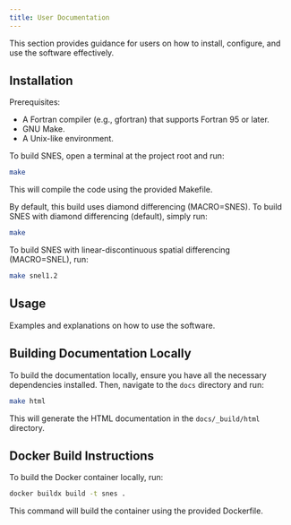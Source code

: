 ```yaml
---
title: User Documentation
---
```


This section provides guidance for users on how to install, configure, and use the software effectively.

## Installation

Prerequisites:

* A Fortran compiler (e.g., gfortran) that supports Fortran 95 or later.
* GNU Make.
* A Unix-like environment.

To build SNES, open a terminal at the project root and run:
```bash
make
```
This will compile the code using the provided Makefile.

By default, this build uses diamond differencing (MACRO=SNES). To build SNES with diamond differencing (default), simply run:
```bash
make
```
To build SNES with linear-discontinuous spatial differencing (MACRO=SNEL), run:
```bash
make snel1.2
```

## Usage

Examples and explanations on how to use the software.

## Building Documentation Locally

To build the documentation locally, ensure you have all the necessary dependencies installed. Then, navigate to the `docs` directory and run:

```bash
make html
```

This will generate the HTML documentation in the `docs/_build/html` directory.

## Docker Build Instructions

To build the Docker container locally, run:
```bash
docker buildx build -t snes .
```
This command will build the container using the provided Dockerfile.
